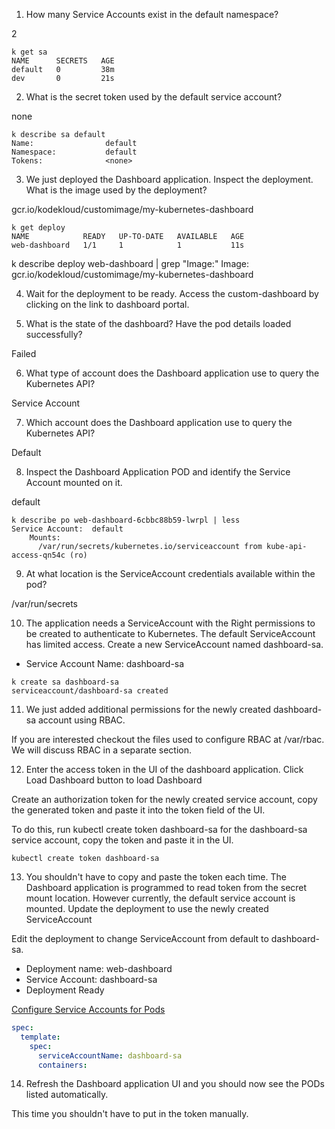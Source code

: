 1. How many Service Accounts exist in the default namespace?

2

```shell
k get sa
NAME      SECRETS   AGE
default   0         38m
dev       0         21s
```

2. What is the secret token used by the default service account?

none

```shell
k describe sa default
Name:                default
Namespace:           default
Tokens:              <none>
```

3. We just deployed the Dashboard application. Inspect the deployment. What is the image used by the deployment?

gcr.io/kodekloud/customimage/my-kubernetes-dashboard

```shell
k get deploy
NAME            READY   UP-TO-DATE   AVAILABLE   AGE
web-dashboard   1/1     1            1           11s
```

k describe deploy web-dashboard | grep "Image:"
    Image:      gcr.io/kodekloud/customimage/my-kubernetes-dashboard

4. Wait for the deployment to be ready. Access the custom-dashboard by clicking on the link to dashboard portal.

5. What is the state of the dashboard? Have the pod details loaded successfully?

Failed

6. What type of account does the Dashboard application use to query the Kubernetes API?

Service Account

7. Which account does the Dashboard application use to query the Kubernetes API?

Default

8. Inspect the Dashboard Application POD and identify the Service Account mounted on it.

default

```shell
k describe po web-dashboard-6cbbc88b59-lwrpl | less
Service Account:  default
    Mounts:
      /var/run/secrets/kubernetes.io/serviceaccount from kube-api-access-qn54c (ro)
```

9. At what location is the ServiceAccount credentials available within the pod?

/var/run/secrets

10. The application needs a ServiceAccount with the Right permissions to be created to authenticate to Kubernetes. The default ServiceAccount has limited access. Create a new ServiceAccount named dashboard-sa.
- Service Account Name: dashboard-sa

```shell
k create sa dashboard-sa
serviceaccount/dashboard-sa created
```

11. We just added additional permissions for the newly created dashboard-sa account using RBAC.

If you are interested checkout the files used to configure RBAC at /var/rbac. We will discuss RBAC in a separate section.

12. Enter the access token in the UI of the dashboard application. Click Load Dashboard button to load Dashboard

Create an authorization token for the newly created service account, copy the generated token and paste it into the token field of the UI.

To do this, run kubectl create token dashboard-sa for the dashboard-sa service account, copy the token and paste it in the UI.

```shell
kubectl create token dashboard-sa
```

13. You shouldn't have to copy and paste the token each time. The Dashboard application is programmed to read token from the secret mount location. However currently, the default service account is mounted. Update the deployment to use the newly created ServiceAccount


Edit the deployment to change ServiceAccount from default to dashboard-sa.

- Deployment name: web-dashboard
- Service Account: dashboard-sa
- Deployment Ready

[Configure Service Accounts for Pods](https://kubernetes.io/docs/tasks/configure-pod-container/configure-service-account/)

```yaml
spec:
  template:
    spec:
      serviceAccountName: dashboard-sa
      containers:
```

14. Refresh the Dashboard application UI and you should now see the PODs listed automatically.

This time you shouldn't have to put in the token manually.
